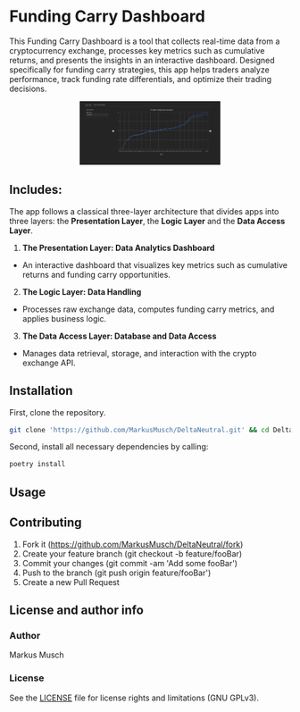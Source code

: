 # Funding Carry Dashboard

This Funding Carry Dashboard is a tool that collects real-time data from a cryptocurrency exchange, processes key metrics such as cumulative returns, and presents the insights in an interactive dashboard. Designed specifically for funding carry strategies, this app helps traders analyze performance, track funding rate differentials, and optimize their trading decisions.

<p align="center">
  <img src="https://github.com/MarkusMusch/DeltaNeutral/blob/main/images/BTC_cummulative_funding.png"
  width=50%>
</p>

## Includes:

The app follows a classical three-layer architecture that divides apps into three layers: the **Presentation Layer**, the **Logic Layer** and the **Data Access Layer**.

1. **The Presentation Layer: Data Analytics Dashboard**

- An interactive dashboard that visualizes key metrics such as cumulative returns and funding carry opportunities.

2. **The Logic Layer: Data Handling**

- Processes raw exchange data, computes funding carry metrics, and applies business logic.

3. **The Data Access Layer: Database and Data Access**

- Manages data retrieval, storage, and interaction with the crypto exchange API.

## Installation

First, clone the repository.

 ```bash
 git clone 'https://github.com/MarkusMusch/DeltaNeutral.git' && cd DeltaNeutral/
 ```

Second, install all necessary dependencies by calling:

 ```bash
 poetry install
 ```

## Usage

## Contributing

1. Fork it (https://github.com/MarkusMusch/DeltaNeutral/fork)
2. Create your feature branch (git checkout -b feature/fooBar)
3. Commit your changes (git commit -am 'Add some fooBar')
4. Push to the branch (git push origin feature/fooBar')
5. Create a new Pull Request

## License and author info

### Author

Markus Musch

### License

See the [LICENSE](LICENSE.txt) file for license rights and limitations (GNU GPLv3).